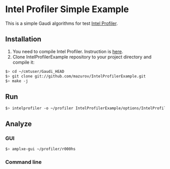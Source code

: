 Intel Profiler Simple Example
================================================================================
This is a simple Gaudi algorithms for test  [Intel Profiler][profiler].

Installation
--------------------------------------------------------------------------------
1. You need to compile Intel Profiler. Instruction is [here][profiler].
2. Clone IntelProfilerExample repository to your project directory and compile it:

```sh
$> cd ~/cmtuser/Gaudi_HEAD
$> git clone git://github.com/mazurov/IntelProfilerExample.git
$> make -j
```

Run
--------------------------------------------------------------------------------
```sh
$> intelprofiler -o ~/profiler IntelProfilerExample/options/IntelProfilerExample.py 
```

Analyze
--------------------------------------------------------------------------------
### GUI
```sh
$> amplxe-gui ~/profiler/r000hs
```

### Command line



[profiler]: https://github.com/mazurov/IntelProfiler
